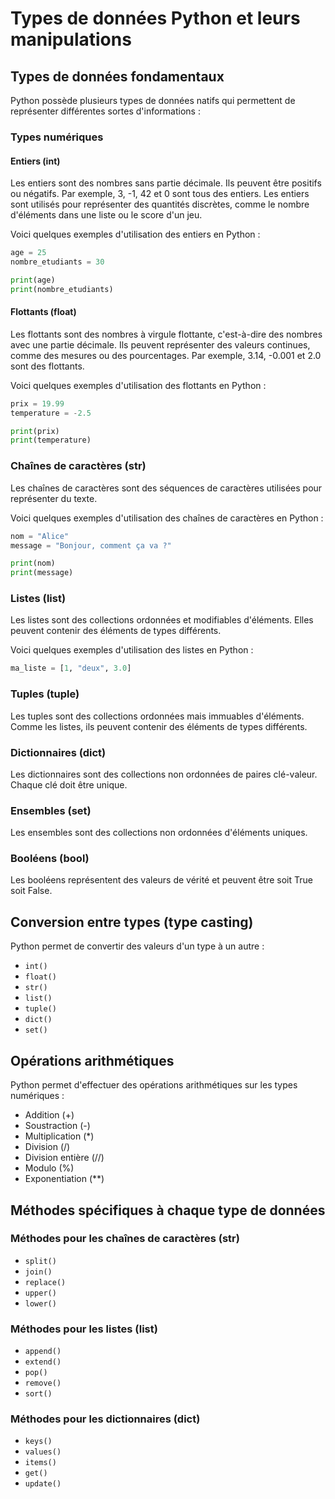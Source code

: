 # Types de données Python et leurs manipulations

## Types de données fondamentaux

Python possède plusieurs types de données natifs qui permettent de représenter différentes sortes d'informations :

### Types numériques

#### Entiers (int)

Les entiers sont des nombres sans partie décimale. Ils peuvent être positifs ou négatifs. Par exemple, 3, -1, 42 et 0 sont tous des entiers. Les entiers sont utilisés pour représenter des quantités discrètes, comme le nombre d'éléments dans une liste ou le score d'un jeu.

Voici quelques exemples d'utilisation des entiers en Python :

```python
age = 25
nombre_etudiants = 30

print(age)
print(nombre_etudiants)
```

#### Flottants (float)

Les flottants sont des nombres à virgule flottante, c'est-à-dire des nombres avec une partie décimale. Ils peuvent représenter des valeurs continues, comme des mesures ou des pourcentages. Par exemple, 3.14, -0.001 et 2.0 sont des flottants.

Voici quelques exemples d'utilisation des flottants en Python :

```python
prix = 19.99
temperature = -2.5

print(prix)
print(temperature)
```

### Chaînes de caractères (str)

Les chaînes de caractères sont des séquences de caractères utilisées pour représenter du texte.

Voici quelques exemples d'utilisation des chaînes de caractères en Python :

```python
nom = "Alice"
message = "Bonjour, comment ça va ?"

print(nom)
print(message)
```

### Listes (list)

Les listes sont des collections ordonnées et modifiables d'éléments. Elles peuvent contenir des éléments de types différents.

Voici quelques exemples d'utilisation des listes en Python :

```python
ma_liste = [1, "deux", 3.0]
```

### Tuples (tuple)

Les tuples sont des collections ordonnées mais immuables d'éléments. Comme les listes, ils peuvent contenir des éléments de types différents.

### Dictionnaires (dict)

Les dictionnaires sont des collections non ordonnées de paires clé-valeur. Chaque clé doit être unique.

### Ensembles (set)

Les ensembles sont des collections non ordonnées d'éléments uniques.

### Booléens (bool)

Les booléens représentent des valeurs de vérité et peuvent être soit True soit False.

## Conversion entre types (type casting)

Python permet de convertir des valeurs d'un type à un autre :

- `int()`
- `float()`
- `str()`
- `list()`
- `tuple()`
- `dict()`
- `set()`

## Opérations arithmétiques

Python permet d'effectuer des opérations arithmétiques sur les types numériques :

- Addition (+)
- Soustraction (-)
- Multiplication (*)
- Division (/)
- Division entière (//)
- Modulo (%)
- Exponentiation (**)

## Méthodes spécifiques à chaque type de données

### Méthodes pour les chaînes de caractères (str)

- `split()`
- `join()`
- `replace()`
- `upper()`
- `lower()`

### Méthodes pour les listes (list)

- `append()`
- `extend()`
- `pop()`
- `remove()`
- `sort()`

### Méthodes pour les dictionnaires (dict)

- `keys()`
- `values()`
- `items()`
- `get()`
- `update()`
